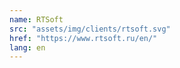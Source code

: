 ```yaml
---
name: RTSoft
src: "assets/img/clients/rtsoft.svg"
href: "https://www.rtsoft.ru/en/"
lang: en
---
```

